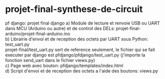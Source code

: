 # projet-final-synthese-de-circuit
pf django: projet final django
a) Module de lecture et renvoie USB ou UART dans MCU (Arduino ou autre) et de control des DELs: projet-final-arduino/projet-final-arduino.ino<br>
b) Librairie d'envoi et de reception des octets par UART sous Python: test_uart.py<br>
    projet-final/test_uart.py sert de reference seulement, le fichier qui se fait executer par django est  pfdjango/pfdjango/test_uart.py (j'importe la fonction send_uart dans le fichier views.py)<br>
c) Page web avec bouton: pfdjango/templates/index.html<br>
d) Script d'envoi et de reception des octets a l'aide des boutons: views.py<br>
